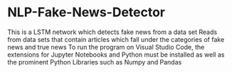 # NLP-Fake-News-Detector
This is a LSTM network which detects fake news from a data set
Reads from data sets that contain articles which fall under the categories of fake news and true news
To run the program on Visual Studio Code, the extensions for Jupyter Notebooks and Python must be installed as well as the prominent Python Libraries such as Numpy and Pandas
